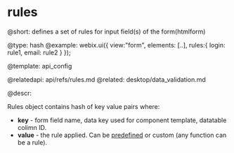 rules
=============


@short: defines a set of rules for input field(s) of the form(htmlform)
	

@type: hash
@example:
webix.ui({
	view:"form",
    elements: [..],
    rules:{
  		login: rule1,
        email: rule2
    }
});

@template:	api_config

@relatedapi:
	api/refs/rules.md
@related:
	desktop/data_validation.md
	
@descr:

Rules object contains hash of key value pairs where:

- **key** - form field name, data key used for component template, datatable colimn ID.
- **value** - the rule applied. Can be [predefined](api/refs/rules.md) or custom (any function can be a rule).



